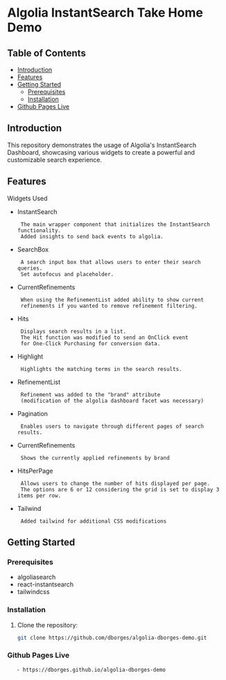 # Algolia InstantSearch Take Home Demo


## Table of Contents

- [Introduction](#introduction)
- [Features](#features)
- [Getting Started](#getting-started)
  - [Prerequisites](#prerequisites)
  - [Installation](#installation)
- [Github Pages Live](#gh-pages)

## Introduction

This repository demonstrates the usage of Algolia's InstantSearch Dashboard, showcasing various widgets to create a powerful and customizable search experience.


## Features

Widgets Used

 - InstantSearch

        The main wrapper component that initializes the InstantSearch functionality. 
        Added insights to send back events to algolia.

 - SearchBox

        A search input box that allows users to enter their search queries. 
        Set autofocus and placeholder.

 - CurrentRefinements

        When using the RefinementList added ability to show current 
        refinements if you wanted to remove refinement filtering.      

 - Hits

        Displays search results in a list. 
        The Hit function was modified to send an OnClick event 
        for One-Click Purchasing for conversion data.

 - Highlight

        Highlights the matching terms in the search results.

 - RefinementList

        Refinement was added to the "brand" attribute 
        (modification of the algolia dashboard facet was necessary)

 - Pagination

        Enables users to navigate through different pages of search results.

 - CurrentRefinements

        Shows the currently applied refinements by brand

 - HitsPerPage

        Allows users to change the number of hits displayed per page.  
        The options are 6 or 12 considering the grid is set to display 3 items per row.

 - Tailwind

        Added tailwind for additional CSS modifications

## Getting Started

### Prerequisites

- algoliasearch
- react-instantsearch
- tailwindcss

### Installation


1. Clone the repository:

   ```bash
   git clone https://github.com/dborges/algolia-dborges-demo.git

### Github Pages Live 

       - https://dborges.github.io/algolia-dborges-demo